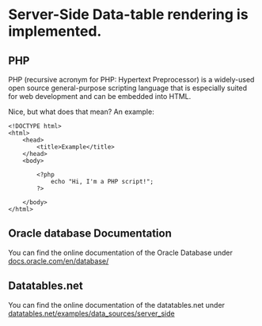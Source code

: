 # Server-Side Data-table rendering is implemented.

## PHP 
PHP (recursive acronym for PHP: Hypertext Preprocessor) is a widely-used open source general-purpose scripting language that is especially suited for web development and can be embedded into HTML.

Nice, but what does that mean? An example:
```
<!DOCTYPE html>
<html>
    <head>
        <title>Example</title>
    </head>
    <body>

        <?php
            echo "Hi, I'm a PHP script!";
        ?>

    </body>
</html>
```

## Oracle database Documentation
You can find the online documentation of the Oracle Database under [docs.oracle.com/en/database/](http://docs.oracle.com/en/database/)

## Datatables.net
You can find the online documentation of the datatables.net under [datatables.net/examples/data_sources/server_side](https://datatables.net/examples/data_sources/server_side)
